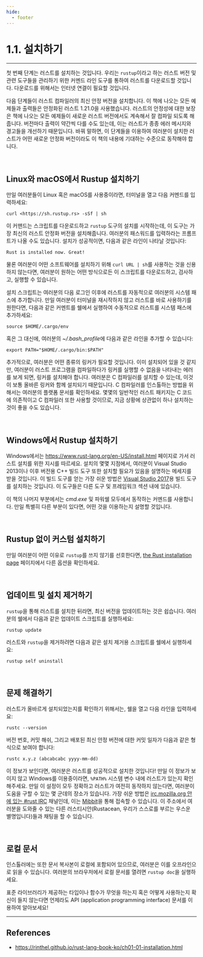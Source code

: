 ```yaml
---
hide:
  - footer
---
```


# 1.1. 설치하기

---

첫 번째 단계는 러스트를 설치하는 것입니다. 우리는 `rustup`이라고 하는 러스트 버전 및 관련 도구들을 관리하기 위한 커멘드 라인 도구를 통하여 러스트를 다운로드할 것입니다. 다운로드를 위해서는 인터넷 연결이 필요할 것입니다.

다음 단계들이 러스트 컴파일러의 최신 안정 버전을 설치합니다. 이 책에 나오는 모든 예제들과 출력들은 안정화된 러스트 1.21.0을 사용했습니다. 러스트의 안정성에 대한 보장은 책에 나오는 모든 예제들이 새로운 러스트 버전에서도 계속해서 잘 컴파일 되도록 해줍니다. 버전마다 출력이 약간씩 다를 수도 있는데, 이는 러스트가 종종 에러 메시지와 경고들을 개선하기 때문입니다. 바꿔 말하면, 이 단계들을 이용하여 여러분이 설치한 러스트가 어떤 새로운 안정화 버전이라도 이 책의 내용에 기대하는 수준으로 동작해야 합니다.

<br/>

## Linux와 macOS에서 Rustup 설치하기

만일 여러분들이 Linux 혹은 macOS를 사용중이라면, 터미널을 열고 다음 커멘드를 입력하세요:

```
curl <https://sh.rustup.rs> -sSf | sh
```

이 커맨드는 스크립트를 다운로드하고 `rustup` 도구의 설치를 시작하는데, 이 도구는 가장 최신의 러스트 안정화 버전을 설치해줍니다. 여러분의 패스워드를 입력하라는 프롬프트가 나올 수도 있습니다. 설치가 성공적이면, 다음과 같은 라인이 나타날 것입니다:

```
Rust is installed now. Great!
```

물론 여러분이 어떤 소프트웨어를 설치하기 위해 `curl URL | sh`를 사용하는 것을 신용하지 않는다면, 여러분이 원하는 어떤 방식으로든 이 스크립트를 다운로드하고, 검사하고, 실행할 수 있습니다.

설치 스크립트는 여러분의 다음 로그인 이후에 러스트를 자동적으로 여러분의 시스템 패스에 추가합니다. 만일 여러분이 터미널을 재시작하지 않고 러스트를 바로 사용하기를 원한다면, 다음과 같은 커멘트를 쉘에서 실행하여 수동적으로 러스트를 시스템 패스에 추가하세요:

```
source $HOME/.cargo/env
```

혹은 그 대신에, 여러분의 *~/.bash_profile*에 다음과 같은 라인을 추가할 수 있습니다:

```
export PATH="$HOME/.cargo/bin:$PATH"
```

추가적으로, 여러분은 어떤 종류의 링커가 필요할 것입니다. 이미 설치되어 있을 것 같지만, 여러분이 러스트 프로그램을 컴파일하다가 링커를 실행할 수 없음을 나타내는 에러를 보게 되면, 링커를 설치해야 합니다. 여러분은 C 컴파일러를 설치할 수 있는데, 이것이 보통 올바른 링커와 함께 설치되기 때문입니다. C 컴파일러를 인스톨하는 방법을 위해서는 여러분의 플랫폼 문서를 확인하세요. 몇몇의 일반적인 러스트 패키지는 C 코드에 의존적이고 C 컴파일러 또한 사용할 것이므로, 지금 상황에 상관없이 하나 설치하는것이 좋을 수도 있습니다.

<br/>

## Windows에서 Rustup 설치하기

Windows에서는 <https://www.rust-lang.org/en-US/install.html> 페이지로 가서 러스트 설치를 위한 지시를 따르세요. 설치의 몇몇 지점에서, 여러분이 Visual Studio 2013이나 이후 버전용 C++ 빌드 도구 또한 설치할 필요가 있음을 설명하는 메세지를 받을 것입니다. 이 빌드 도구를 얻는 가장 쉬운 방법은 [Visual Studio 2017](https://visualstudio.microsoft.com/downloads/)용 빌드 도구를 설치하는 것입니다. 이 도구들은 다른 도구 및 프레임워크 섹션 내에 있습니다.

이 책의 나머지 부분에서는 _cmd.exe_ 및 파워쉘 모두에서 동작하는 커멘드를 사용합니다. 만일 특별히 다른 부분이 있다면, 어떤 것을 이용하는지 설명할 것입니다.

<br/>

## Rustup 없이 커스텀 설치하기

만일 여러분이 어떤 이유로 `rustup`를 쓰지 않기를 선호한다면, [the Rust installation page](https://www.rust-lang.org/install.html) 페이지에서 다른 옵션을 확인하세요.

<br/>

## 업데이트 및 설치 제거하기

`rustup`을 통해 러스트를 설치한 뒤라면, 최신 버전을 업데이트하는 것은 쉽습니다. 여러분의 쉘에서 다음과 같은 업데이트 스크립트를 실행하세요:

```
rustup update
```

러스트와 `rustup`을 제거하려면 다음과 같은 설치 제거용 스크립트를 쉘에서 실행하세요:

```
rustup self uninstall
```

<br/>

## 문제 해결하기

러스트가 올바르게 설치되었는지를 확인하기 위해서는, 쉘을 열고 다음 라인을 입력하세요:

```
rustc --version
```

버전 번호, 커밋 해쉬, 그리고 배포된 최신 안정 버전에 대한 커밋 일자가 다음과 같은 형식으로 보여야 합니다:

```
rustc x.y.z (abcabcabc yyyy-mm-dd)
```

이 정보가 보인다면, 여러분은 러스트를 성공적으로 설치한 것입니다! 만일 이 정보가 보이지 않고 Windows를 이용중이라면, `%PATH%` 시스템 변수 내에 러스트가 있는지 확인해주세요. 만일 이 설정이 모두 정확하고 러스트가 여전히 동작하지 않는다면, 여러분이 도움을 구할 수 있는 몇 군데의 장소가 있습니다. 가장 쉬운 방법은 [irc.mozilla.org 안에 있는 #rust IRC](irc://irc.mozilla.org/#rust) 채널인데, 이는 [Mibbit](http://chat.mibbit.com/?server=irc.mozilla.org&channel=%23rust)을 통해 접속할 수 있습니다. 이 주소에서 여러분을 도와줄 수 있는 다른 러스티시안(Rustacean, 우리가 스스로를 부르는 우스운 별명입니다)들과 채팅을 할 수 있습니다.

<br/>

## 로컬 문서

인스톨러에는 또한 문서 복사본이 로컬에 포함되어 있으므로, 여러분은 이를 오프라인으로 읽을 수 있습니다. 여러분의 브라우저에서 로컬 문서를 열려면 `rustup doc`을 실행하세요.

표준 라이브러리가 제공하는 타입이나 함수가 무엇을 하는지 혹은 어떻게 사용하는지 확신이 들지 않는다면 언제라도 API (application programming interface) 문서를 이용하여 알아보세요!

---

## References

- <https://rinthel.github.io/rust-lang-book-ko/ch01-01-installation.html>

